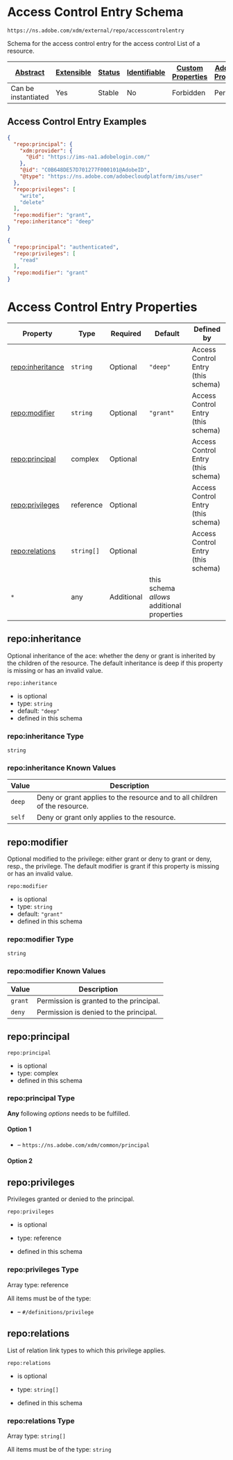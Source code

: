 
# Access Control Entry Schema

```
https://ns.adobe.com/xdm/external/repo/accesscontrolentry
```

Schema for the access control entry for the access control List of a resource.

| [Abstract](../../../abstract.md) | [Extensible](../../../extensions.md) | [Status](../../../status.md) | [Identifiable](../../../id.md) | [Custom Properties](../../../extensions.md) | [Additional Properties](../../../extensions.md) | Defined In |
|----------------------------------|--------------------------------------|------------------------------|--------------------------------|---------------------------------------------|-------------------------------------------------|------------|
| Can be instantiated | Yes | Stable | No | Forbidden | Permitted | [external/repo/accesscontrolentry.schema.json](external/repo/accesscontrolentry.schema.json) |

## Access Control Entry Examples

```json
{
  "repo:principal": {
    "xdm:provider": {
      "@id": "https://ims-na1.adobelogin.com/"
    },
    "@id": "C0B648DE57D701277F000101@AdobeID",
    "@type": "https://ns.adobe.com/adobecloudplatform/ims/user"
  },
  "repo:privileges": [
    "write",
    "delete"
  ],
  "repo:modifier": "grant",
  "repo:inheritance": "deep"
}
```

```json
{
  "repo:principal": "authenticated",
  "repo:privileges": [
    "read"
  ],
  "repo:modifier": "grant"
}
```


# Access Control Entry Properties

| Property | Type | Required | Default | Defined by |
|----------|------|----------|---------|------------|
| [repo:inheritance](#repoinheritance) | `string` | Optional | `"deep"` | Access Control Entry (this schema) |
| [repo:modifier](#repomodifier) | `string` | Optional | `"grant"` | Access Control Entry (this schema) |
| [repo:principal](#repoprincipal) | complex | Optional |  | Access Control Entry (this schema) |
| [repo:privileges](#repoprivileges) | reference | Optional |  | Access Control Entry (this schema) |
| [repo:relations](#reporelations) | `string[]` | Optional |  | Access Control Entry (this schema) |
| `*` | any | Additional | this schema *allows* additional properties |

## repo:inheritance

Optional inheritance of the ace: whether the deny or grant is inherited by the children of the resource. The default inheritance is deep if this property is missing or has an invalid value.

`repo:inheritance`
* is optional
* type: `string`
* default: `"deep"`
* defined in this schema

### repo:inheritance Type


`string`



### repo:inheritance Known Values
| Value | Description |
|-------|-------------|
| `deep` | Deny or grant applies to the resource and to all children of the resource. |
| `self` | Deny or grant only applies to the resource. |




## repo:modifier

Optional modified to the privilege: either grant or deny to grant or deny, resp., the privilege. The default modifier is grant if this property is missing or has an invalid value.

`repo:modifier`
* is optional
* type: `string`
* default: `"grant"`
* defined in this schema

### repo:modifier Type


`string`



### repo:modifier Known Values
| Value | Description |
|-------|-------------|
| `grant` | Permission is granted to the principal. |
| `deny` | Permission is denied to the principal. |




## repo:principal


`repo:principal`
* is optional
* type: complex
* defined in this schema

### repo:principal Type


**Any** following *options* needs to be fulfilled.


#### Option 1


* []() – `https://ns.adobe.com/xdm/common/principal`


#### Option 2







## repo:privileges

Privileges granted or denied to the principal.

`repo:privileges`
* is optional
* type: reference

* defined in this schema

### repo:privileges Type


Array type: reference

All items must be of the type:
* []() – `#/definitions/privilege`








## repo:relations

List of relation link types to which this privilege applies.

`repo:relations`
* is optional
* type: `string[]`

* defined in this schema

### repo:relations Type


Array type: `string[]`

All items must be of the type:
`string`








